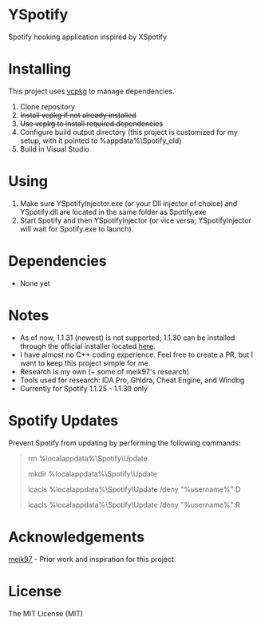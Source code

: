 # YSpotify
Spotify hooking application inspired by XSpotify

# Installing
This project uses [vcpkg](https://github.com/microsoft/vcpkg) to manage dependencies.

1. Clone repository
2. ~~Install vcpkg if not already installed~~
3. ~~Use vcpkg to install required dependencies~~
4. Configure build output directory (this project is customized for my setup, with it pointed to %appdata%\Spotify_old)
5. Build in Visual Studio

# Using
1. Make sure YSpotifyInjector.exe (or your Dll injector of choice) and YSpotify.dll are located in the same folder as Spotify.exe
2. Start Spotify and then YSpotifyInjector (or vice versa; YSpotifyInjector will wait for Spotify.exe to launch).

# Dependencies
* None yet

# Notes
* As of now, 1.1.31 (newest) is not supported; 1.1.30 can be installed through the official installer located [here](https://download.spotify.com/SpotifyFullSetup.exe).
* I have almost no C++ coding experience. Feel free to create a PR, but I want to keep this project simple for me.
* Research is my own (+ some of meik97's research)
* Tools used for research: IDA Pro, Ghidra, Cheat Engine, and Windbg
* Currently for Spotify 1.1.25 - 1.1.30 only

# Spotify Updates
Prevent Spotify from updating by performing the following commands:
>rm %localappdata%\Spotify\Update
>
>mkdir %localappdata%\Spotify\Update
>
>icacls %localappdata%\Spotify\Update /deny "%username%":D
>
>icacls %localappdata%\Spotify\Update /deny "%username%":R

# Acknowledgements
[meik97](https://github.com/meik97) - Prior work and inspiration for this project.

# License
The MIT License (MIT)